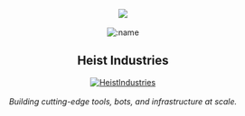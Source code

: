 <p align="center">
  <a href="https://cursi.ng"> <img align="center" src="https://lanyard.kyrie25.dev/api/1363295564133040272?waveColor=fff&waveSpotifyColor=212121&gradient=fff&borderRadius=25px&bg=000"/></a>
  <br>
  <br>
  <img src="https://komarev.com/ghpvc/?username=csynholic&color=gray&style=plastic" alt=":name" />
</p>

<h2 align="center">Heist Industries</h2>

<p align="center">
  <a href="https://github.com/heistindustries">
    <img src="https://img.shields.io/badge/HeistIndustries-000000?style=for-the-badge&logo=github&logoColor=white" alt="HeistIndustries" />
  </a>
  <br><br>
  <i>Building cutting-edge tools, bots, and infrastructure at scale.</i>
</p>
